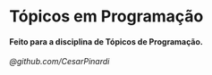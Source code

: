# Tópicos em Programação
<h4>
Feito para a disciplina de Tópicos de Programação.
</h4>

*@github.com/CesarPinardi*
